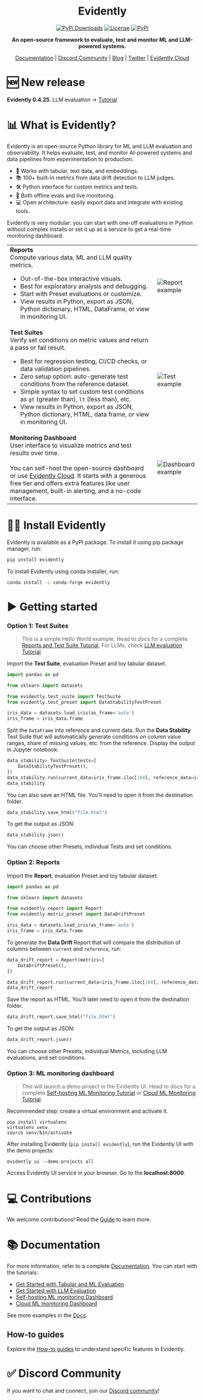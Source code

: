 <h1 align="center">Evidently</h1>

<p align="center">
<a href="https://pepy.tech/project/evidently" target="_blank"><img src="https://pepy.tech/badge/evidently" alt="PyPi Downloads"></a>
<a href="https://github.com/evidentlyai/evidently/blob/main/LICENSE" target="_blank"><img src="https://img.shields.io/github/license/evidentlyai/evidently" alt="License"></a>
<a href="https://pypi.org/project/evidently/" target="_blank"><img src="https://img.shields.io/pypi/v/evidently" alt="PyPi"></a>

</p>

<p align="center"><b>An open-source framework to evaluate, test and monitor ML and LLM-powered systems.</b></p>

<p align="center">
  <a href="https://docs.evidentlyai.com">Documentation</a>
  |
  <a href="https://discord.gg/xZjKRaNp8b">Discord Community</a>
  |
  <a href="https://evidentlyai.com/blog">Blog</a>
  |
  <a href="https://twitter.com/EvidentlyAI">Twitter</a>
  |
  <a href="https://www.evidentlyai.com/register">Evidently Cloud</a>
</p>

# :new: New release

**Evidently 0.4.25**. LLM evaluation -> [Tutorial](https://docs.evidentlyai.com/get-started/tutorial-llm)

# :bar_chart: What is Evidently?

Evidently is an open-source Python library for ML and LLM evaluation and observability. It helps evaluate, test, and monitor AI-powered systems and data pipelines from experimentation to production. 

* 🔡 Works with tabular, text data, and embeddings.
* 📚 100+ built-in metrics from data drift detection to LLM judges.
* 🛠️ Python interface for custom metrics and tests. 
* 🚦 Both offline evals and live monitoring.
* 💻 Open architecture: easily export data and integrate with existing tools. 

Evidently is very modular: you can start with one-off evaluations in Python without complex installs or set it up as a service to get a real-time monitoring dashboard.

|  |  |
| -- | -- |
| **Reports** <br> Compute various data, ML and LLM quality metrics. <ul><li> Out-of-the-box interactive visuals. </li><li> Best for exploratory analysis and debugging.  </li><li> Start with Preset evaluations or customize. </li><li> View results in Python, export as JSON, Python dictionary, HTML, DataFrame, or view in monitoring UI. </li></ul>| ![Report example](docs/book/.gitbook/assets/main/reports-min.png)|
| **Test Suites** <br>Verify set conditions on metric values and return a pass or fail result. <ul><li> Best for regression testing, CI/CD checks, or data validation pipelines.  </li><li> Zero setup option: auto-generate test conditions from the reference dataset.  </li><li> Simple syntax to set custom test conditions as `gt` (greater than), `lt` (less than), etc.  </li><li> View results in Python, export as JSON, Python dictionary, HTML, data frame, or view in monitoring UI. </li></ul> | ![Test example](docs/book/.gitbook/assets/main/tests.gif)|
| **Monitoring Dashboard** <br> User interface to visualize metrics and test results over time. <br><br> You can self-host the open-source dashboard or use [Evidently Cloud](https://www.evidentlyai.com/register). It starts with a generous free tier and offers extra features like user management, built-in alerting, and a no-code interface. | ![Dashboard example](docs/book/.gitbook/assets/main/dashboard.gif)|

# :woman_technologist: Install Evidently

Evidently is available as a PyPI package. To install it using pip package manager, run:

```sh
pip install evidently
```
To install Evidently using conda installer, run:

```sh
conda install -c conda-forge evidently
```

# :arrow_forward: Getting started

### Option 1: Test Suites
> This is a simple Hello World example. Head to docs for a complete [Reports and Test Suite Tutorial](https://docs.evidentlyai.com/get-started/tutorial). For LLMs, check [LLM evaluation Tutorial](https://docs.evidentlyai.com/get-started/tutorial-llm).

Import the **Test Suite**, evaluation Preset and toy tabular dataset. 

```python
import pandas as pd

from sklearn import datasets

from evidently.test_suite import TestSuite
from evidently.test_preset import DataStabilityTestPreset

iris_data = datasets.load_iris(as_frame='auto')
iris_frame = iris_data.frame
```

Split the `DataFrame` into reference and current data. Run the **Data Stability** Test Suite that will automatically generate conditions on column value ranges, share of missing values, etc. from the reference. Display the output in Jupyter notebook:

```python
data_stability= TestSuite(tests=[
    DataStabilityTestPreset(),
])
data_stability.run(current_data=iris_frame.iloc[:60], reference_data=iris_frame.iloc[60:], column_mapping=None)
data_stability
```

You can also save an HTML file. You'll need to open it from the destination folder.

```python
data_stability.save_html("file.html")
```

To get the output as JSON:
```python
data_stability.json()
```
You can choose other Presets, individual Tests and set conditions.
 
### Option 2: Reports

Import the **Report**, evaluation Preset and toy tabular dataset. 

```python
import pandas as pd

from sklearn import datasets

from evidently.report import Report
from evidently.metric_preset import DataDriftPreset

iris_data = datasets.load_iris(as_frame='auto')
iris_frame = iris_data.frame
```

To generate the **Data Drift** Report that will compare the distribution of columns between `current` and `reference`, run:
```python
data_drift_report = Report(metrics=[
    DataDriftPreset(),
])

data_drift_report.run(current_data=iris_frame.iloc[:60], reference_data=iris_frame.iloc[60:], column_mapping=None)
data_drift_report

```
Save the report as HTML. You'll later need to open it from the destination folder.
```python
data_drift_report.save_html("file.html")
```

To get the output as JSON:
```python
data_drift_report.json()
```

You can choose other Presets, individual Metrics, including LLM evaluations, and set conditions.

### Option 3: ML monitoring dashboard
> This will launch a demo project in the Evidently UI. Head to docs for a complete [Self-hosting ML Monitoring Tutorial](https://docs.evidentlyai.com/get-started/tutorial-monitoring) or [Cloud ML Monitoring Tutorial](https://docs.evidentlyai.com/get-started/tutorial-cloud).

Recommended step: create a virtual environment and activate it.
```
pip install virtualenv
virtualenv venv
source venv/bin/activate
```

After installing Evidently (`pip install evidently`), run the Evidently UI with the demo projects:
```
evidently ui --demo-projects all
```

Access Evidently UI service in your browser. Go to the **localhost:8000**.

# :computer: Contributions
We welcome contributions! Read the [Guide](CONTRIBUTING.md) to learn more.

# :books: Documentation
For more information, refer to a complete <a href="https://docs.evidentlyai.com">Documentation</a>. You can start with the tutorials:
* [Get Started with Tabular and ML Evaluation](https://docs.evidentlyai.com/get-started/tutorial)
* [Get Started with LLM Evaluation](https://docs.evidentlyai.com/get-started/tutorial-llm)
* [Self-hosting ML monitoring Dashboard](https://docs.evidentlyai.com/get-started/tutorial-monitoring)
* [Cloud ML monitoring Dashboard](https://docs.evidentlyai.com/get-started/tutorial-cloud)

See more examples in the [Docs](https://docs.evidentlyai.com/examples).

## How-to guides
Explore the [How-to guides](https://github.com/evidentlyai/evidently/tree/main/examples/how_to_questions) to understand specific features in Evidently.

# :white_check_mark: Discord Community
If you want to chat and connect, join our [Discord community](https://discord.gg/xZjKRaNp8b)!
